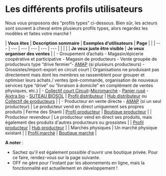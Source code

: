 # Les différents profils utilisateurs

Nous vous proposons des “profils types” ci-dessous. Bien sûr, les acteurs sont souvent à cheval entre plusieurs profils types, alors regardez les modèles et faites votre marché !

| **Vous êtes** | **Description sommaire** | **Exemples d’utilisateurs** | **Page** |  |
| --- | --- | --- | --- | --- | --- |
|  |  |  | **Je veux juste être visible** | **Je veux organiser des ventes** |
| - Groupement d’achats - Magasin/épicerie coopérative et participative - Magasin de producteurs - Vente groupée de producteurs type “drive fermier”- [AMAP](http://www.reseau-amap.org/amap.php) \(si plusieurs producteurs\) - Grossistes/import-export en circuit court | Organisations ne produisant pas directement mais dont les membres se rassemblent pour grouper et optimiser leurs achats./ ventes \(pré-commande, organisation de nouveaux services type “drive” ou “livraison à domicile” en complément de ventes physiques, etc.\) | ​- [Collectif court Circuit](http://www.collectifcourtcircuit.org/)​ -[Micromarché](http://www.micromarche.fr/) - [Panier rusé](http://aupanierruse.initiative.place/)​ - [Aixtra bio](https://www.facebook.com/aixtrabio/?ref=page_internal)​ - ​[SUTEAU BIOSOL](https://www.infoempresa.com/fr-fr/es/entreprise/suteau-biosol-sl)​ | [Profil distributeur](le-hub-non-producteur-sans-boutique-en-ligne.md) | [Hub distributeur](le-hub-non-producteur-avec-boutique-en-ligne.md) ou [Collectif de producteurs](le-collectif-de-producteurs-avec-une-boutique.md) |
| - Producteur en vente directe - [AMAP](http://www.reseau-amap.org/amap.php) \(si un seul producteur\) | Le producteur vend en direct uniquement ses propres produits | Ferme des Shanti | [Profil producteur](le-producteur-sans-boutique.md) | [Boutique producteur](https://ofnuserguidefr.gitbook.io/guide-utilisateur-open-food-france/les-differents-profils-utilisateurs/le-producteur-en-vente-directe-avec-une-boutique)  |
| Producteur revendeur   | Le producteur vend en direct ses produits, mais également des produits d'autres producteurs ou  grossistes |   | [Profil producteur](le-producteur-sans-boutique.md) | [Hub producteur](https://ofnuserguidefr.gitbook.io/guide-utilisateur-open-food-france/les-differents-profils-utilisateurs/le-producteur-revendeur-avec-une-boutique) |
| Marchés physiques | Un marché physique existant |  | [Profil marché](le-marche-virtuel-sans-boutique.md) | [Boutique marché](le-marche-virtuel-avec-boutique.md) |

  
  
**A noter** :  
- Sachez qu'il est également possible d'ouvrir une boutique privée. Pour ce faire, rendez-vous sur la page suivante.  
- OFF ne gère pour l'instant par les abonnements en ligne, mais la fonctionnalité est actuellement en développement !

